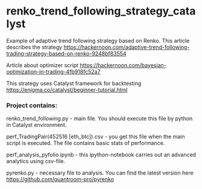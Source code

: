 # renko_trend_following_strategy_catalyst
Example of adaptive trend following strategy based on Renko. This article describes the strategy https://hackernoon.com/adaptive-trend-following-trading-strategy-based-on-renko-9248bf83554

Article about optimizer script
https://hackernoon.com/bayesian-optimization-in-trading-4fb918fc52a7

This strategy uses Catalyst framework for backtesting https://enigma.co/catalyst/beginner-tutorial.html

### Project contains:

renko_trend_following.py - main file. You should execute this file by python in Catalyst environment.

perf_TradingPair(452516 [eth_btc]).csv - you get this file when the main script is executed. The file contains basic stats of performance.

perf_analysis_pyfolio.ipynb - this ipython-notebook carries out an advanced analytics using csv-file.

pyrenko.py - necessary file to analysis. You can find the latest version here https://github.com/quantroom-pro/pyrenko
